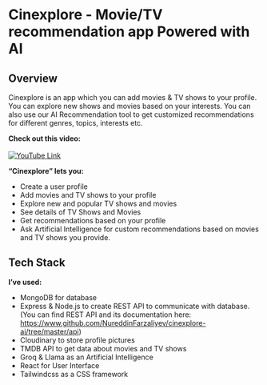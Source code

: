 # Cinexplore - Movie/TV recommendation app Powered with AI

## Overview

Cinexplore is an app which you can add movies & TV shows to your profile. You can explore new shows and movies based on your interests. You can also use our AI Recommendation tool to get customized recommendations for different genres, topics, interests etc.

**Check out this video:** </br> </br>
[![YouTube Link](https://img.youtube.com/vi/RornFy5JA-A/0.jpg)](https://www.youtube.com/watch?v=RornFy5JA-A)

**“Cinexplore” lets you:**
- Create a user profile 
- Add movies and TV shows to your profile
- Explore new and popular TV shows and movies
- See details of TV Shows and Movies
- Get recommendations based on your profile
- Ask Artificial Intelligence for custom recommendations based on movies and TV shows you provide.

## Tech Stack

**I’ve used:**
- MongoDB for database
- Express & Node.js to create REST API to communicate with database. (You can find REST API and its documentation here: https://www.github.com/NureddinFarzaliyev/cinexplore-ai/tree/master/api)
- Cloudinary to store profile pictures
- TMDB API to get data about movies and TV shows
- Groq & Llama as an Artificial Intelligence
- React for User Interface
- Tailwindcss as a CSS framework
